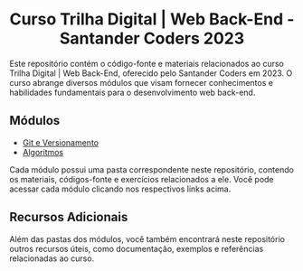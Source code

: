 <h1 align="center">Curso Trilha Digital | Web Back-End - Santander Coders 2023</h1>

Este repositório contém o código-fonte e materiais relacionados ao curso Trilha Digital | Web Back-End, oferecido pelo Santander Coders em 2023. O curso abrange diversos módulos que visam fornecer conhecimentos e habilidades fundamentais para o desenvolvimento web back-end.

## Módulos

- [Git e Versionamento](./Git_Versionamento)
- [Algoritmos](./Algoritmos)
<!-- - [Redes e Sistemas](./redes-e-sistemas)
- [Introdução ao Java](./introducao-ao-java)
- [Introdução à Programação Orientada a Objetos em Java](./introducao-a-poo-em-java)
- [Banco de Dados](./banco-de-dados) -->

Cada módulo possui uma pasta correspondente neste repositório, contendo os materiais, códigos-fonte e exercícios relacionados a ele. Você pode acessar cada módulo clicando nos respectivos links acima.

## Recursos Adicionais

Além das pastas dos módulos, você também encontrará neste repositório outros recursos úteis, como documentação, exemplos e referências relacionadas ao curso.
